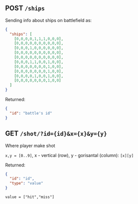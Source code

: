## POST `/ships`

Sending info about ships on battlefield as:
```json
{
  "ships": [
    [0,0,0,0,1,1,1,0,0,0],
    [0,0,0,0,0,0,0,0,0,0],
    [0,0,0,1,0,0,0,0,0,0],
    [0,0,0,0,0,0,0,0,0,0],
    [0,0,0,0,0,0,0,0,0,0],
    [0,0,0,1,1,0,0,1,0,0],
    [0,0,0,0,0,0,0,1,0,0],
    [0,0,0,0,0,0,0,1,0,0],
    [0,0,0,0,1,0,0,1,0,0],
    [0,0,0,0,0,0,0,1,0,0]
  ]
}
```
Returned:
```json
{
  "id": "battle's id"
}
```

## GET `/shot/?id={id}&x={x}&y={y}`
Where player make shot

`x,y = [0..9]`, x - vertical (row), y - gorisantal (column): `[x][y]`

Returned:
```json
{
  "id": "id",
  "type": "value"
}
```
`value = ["hit","miss"]`
